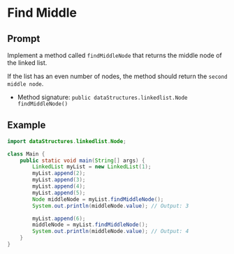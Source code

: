 # Find Middle

## Prompt

Implement a method called `findMiddleNode` that returns the middle node of the linked list.

If the list has an even number of nodes, the method should return the `second middle node`.


- Method signature: `public dataStructures.linkedlist.Node findMiddleNode()`


## Example

```java
import dataStructures.linkedlist.Node;

class Main {
    public static void main(String[] args) {
        LinkedList myList = new LinkedList(1);
        myList.append(2);
        myList.append(3);
        myList.append(4);
        myList.append(5);
        Node middleNode = myList.findMiddleNode();
        System.out.println(middleNode.value); // Output: 3

        myList.append(6);
        middleNode = myList.findMiddleNode();
        System.out.println(middleNode.value); // Output: 4
    }
}
```